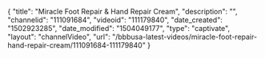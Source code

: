{
    "title": "Miracle Foot Repair &amp; Hand Repair Cream",
    "description": "",
    "channelid": "111091684",
    "videoid": "111179840",
    "date_created": "1502923285",
    "date_modified": "1504049177",
    "type": "captivate",
    "layout": "channelVideo",
    "url": "\/bbbusa-latest-videos\/miracle-foot-repair-hand-repair-cream\/111091684-111179840"
}